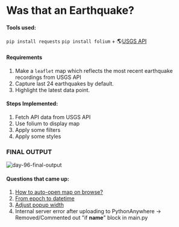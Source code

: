 # Was that an Earthquake?

#### Tools used:
`pip install requests` `pip install folium` + 🌎[USGS API](https://earthquake.usgs.gov/fdsnws/event/1/)

#### Requirements

1. Make a `leaflet` map which reflects the most recent earthquake recordings from USGS API
2. Capture last 24 earthquakes by default.
3. Highlight the latest data point.

#### Steps Implemented:

1. Fetch API data from USGS API
2. Use folium to display map
3. Apply some filters
4. Apply some styles

### FINAL OUTPUT

![day-96-final-output](https://github.com/user-attachments/assets/92471e9f-1f5a-4751-9e8d-e92f79d58dfd)

#### Questions that came up:
1. [How to auto-open map on browse?](https://stackoverflow.com/questions/61099551/folium-map-issue-in-pycharm)
2. [From epoch to datetime](https://www.geeksforgeeks.org/python/convert-epoch-time-to-date-time-in-python/)
3. [Adjust popup width](https://stackoverflow.com/questions/63152298/updating-folium-changed-the-popup-box-width)
4. Internal server error after uploading to PythonAnywhere -> Removed/Commented out "if __name__" block in main.py

